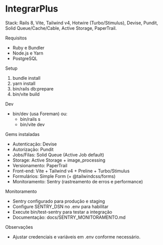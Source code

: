 # IntegrarPlus

Stack: Rails 8, Vite, Tailwind v4, Hotwire (Turbo/Stimulus), Devise, Pundit, Solid Queue/Cache/Cable, Active Storage, PaperTrail.

Requisitos

- Ruby e Bundler
- Node.js e Yarn
- PostgreSQL

Setup

1. bundle install
2. yarn install
3. bin/rails db:prepare
4. bin/vite build

Dev

- bin/dev (usa Foreman) ou:
  - bin/rails s
  - bin/vite dev

Gems instaladas

- Autenticação: Devise
- Autorização: Pundit
- Jobs/Filas: Solid Queue (Active Job default)
- Storage: Active Storage + image_processing
- Versionamento: PaperTrail
- Front-end: Vite + Tailwind v4 + Preline + Turbo/Stimulus
- Formulários: Simple Form (+ @tailwindcss/forms)
- Monitoramento: Sentry (rastreamento de erros e performance)

Monitoramento

- Sentry configurado para produção e staging
- Configure SENTRY_DSN no .env para habilitar
- Execute bin/test-sentry para testar a integração
- Documentação: docs/SENTRY_MONITORAMENTO.md

Observações

- Ajustar credenciais e variáveis em .env conforme necessário.
